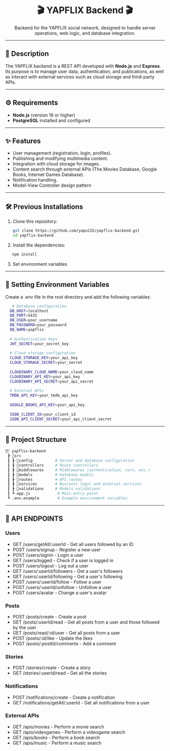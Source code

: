 <div align="center">
  <h1>🎬 YAPFLIX Backend 🎬</h1>
  <p>Backend for the YAPFLIX social network, designed to handle server operations, web logic, and database integration.</p>
</div>

---

## 📖 **Description**

The YAPFLIX backend is a REST API developed with **Node.js** and **Express**. Its purpose is to manage user data, authentication, and publications, as well as interact with external services such as cloud storage and third-party APIs.

---

## ⚙️ **Requirements**

- **Node.js** (version 16 or higher)  
- **PostgreSQL** installed and configured

---

## ✨ Features

- User management (registration, login, profiles).
- Publishing and modifying multimedia content.
- Integration with cloud storage for images.
- Content search through external APIs (The Movies Database, Google Books, Internet Games Database).
- Notification handling.
- Model-View Controller design pattern

---

## 🛠️ **Previous Installations**

1. Clone this repository:  

   ```bash
   git clone https://github.com/yapu115/yapflix-backend.git
   cd yapflix-backend
   ```
   
2. Install the dependencies: 

```bash
   npm install
   ```

3. Set environment variables

---

## 🔐 Setting Environment Variables

Create a .env file in the root directory and add the following variables:

```bash
   # Database configuration
  DB_HOST=localhost
  DB_PORT=5432
  DB_USER=your_username
  DB_PASSWORD=your_password
  DB_NAME=yapflix
  
  # Authentication keys
  JWT_SECRET=your_secret_key
  
  # Cloud storage configuration
  CLOUD_STORAGE_KEY=your_api_key
  CLOUD_STORAGE_SECRET=your_secret
  
  CLOUDINARY_CLOUD_NAME=your_cloud_name
  CLOUDINARY_API_KEY=your_api_key
  CLOUDINARY_API_SECRET=your_api_secret
  
  # External APIs
  TMDB_API_KEY=your_tmdb_api_key
  
  GOOGLE_BOOKS_API_KEY=your_api_key
  
  IGDB_CLIENT_ID=your_client_id
  IGDB_API_CLIENT_SECRET=your_api_client_secret

   ```

   ---

   ## 📂 Project Structure

```bash
📦 yapflix-backend
 ┣ 📂src
 ┃ ┣ 📂config          # Server and database configuration
 ┃ ┣ 📂controllers     # Route controllers
 ┃ ┣ 📂middlewares     # Middlewares (authentication, cors, etc.)
 ┃ ┣ 📂models          # Database models
 ┃ ┣ 📂routes          # API routes
 ┃ ┣ 📂services        # Business logic and external services
 ┃ ┣ 📂validations     # Models validations
 ┃ ┗ app.js            # Main entry point
 ┗ .env.example        # Example environment variables
```

--- 

## 🔗 API ENDPOINTS

### Users

- GET /users/getAll/:userId - Get all users followed by an ID
- POST /users/signup - Register a new user
- POST /users/signin - Login a user
- GET /users/logged - Check if a user is logged in
- POST /users/logout - Log out a user
- GET /users/:userId/followers - Get a user's followers
- GET /users/:userId/following - Get a user's following
- POST /users/:userId/follow - Follow a user
- POST /users/:userId/unfollow - Unfollow a user
- POST /users/avatar - Change a user's avatar

### Posts

- POST /posts/create - Create a post
- GET /posts/:userId/read - Get all posts from a user and those followed by the user
- GET /posts/read/:id/user - Get all posts from a user
- POST /posts/:id/like - Update the likes
- POST /posts/:postId/comments - Add a comment

### Stories

- POST /stories/create - Create a story
- GET /stories/:userId/read - Get all the stories

### Notifications

- POST /notifications/create - Create a notification
- GET /notifications/getAll/:userId - Get all notifications from a user

### External APIs

- GET /apis/movies - Perform a movie search
- GET /apis/videogames - Perform a videogame search
- GET /apis/books - Perform a book search
- GET /apis/music - Perform a music search



